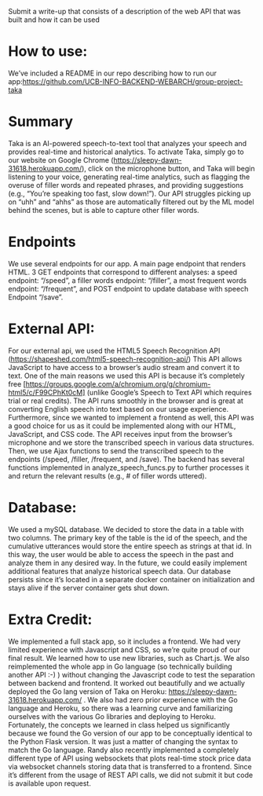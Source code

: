 Submit a write-up that consists of a description of the web API that was built and how it can be used
# How to use:
We’ve included a README in our repo describing how to run our app:https://github.com/UCB-INFO-BACKEND-WEBARCH/group-project-taka
# Summary
Taka is an AI-powered speech-to-text tool that analyzes your speech and provides real-time and historical analytics. To activate Taka, simply go to our website on Google Chrome (https://sleepy-dawn-31618.herokuapp.com/), click on the microphone button, and Taka will begin listening to your voice, generating real-time analytics, such as flagging the overuse of filler words and repeated phrases, and providing suggestions (e.g., “You’re speaking too fast, slow down!”). Our API struggles picking up on “uhh” and “ahhs” as those are automatically filtered out by the ML model behind the scenes, but is able to capture other filler words.
# Endpoints
We use several endpoints for our app. A main page endpoint that renders HTML. 3 GET endpoints that correspond to different analyses: a speed endpoint: “/speed”, a filler words endpoint: “/filler”, a most frequent words endpoint: “/frequent”, and POST endpoint to update database with speech Endpoint “/save”.  
# External API:
For our external api, we used the HTML5 Speech Recognition API (https://shapeshed.com/html5-speech-recognition-api/)
This API allows JavaScript to have access to a browser’s audio stream and convert it to text. One of the main reasons we used this API is because it’s completely free [https://groups.google.com/a/chromium.org/g/chromium-html5/c/F99CPhKt0cM] (unlike Google’s Speech to Text API which requires trial or real credits). The API runs smoothly in the browser and is great at converting English speech into text based on our usage experience. 
Furthermore, since we wanted to implement a frontend as well, this API was a good choice for us as it could be implemented along with our HTML, JavaScript, and CSS code. 
The API receives input from the browser’s microphone and we store the transcribed speech in various data structures. Then, we use Ajax functions to send the transcribed speech to the endpoints (/speed, /filler, /frequent, and /save). The backend has several functions implemented in analyze_speech_funcs.py to further processes it and return the relevant results (e.g., # of filler words uttered).
# Database:
We used a mySQL database. We decided to store the data in a table with two columns. The primary key of the table is the id of the speech, and the cumulative utterances would store the entire speech as strings at that id. In this way, the user would be able to access the speech in the past and analyze them in any desired way. In the future, we could easily implement additional features that analyze historical speech data. Our database persists since it’s located in a separate docker container on initialization and stays alive if the server container gets shut down.

# Extra Credit:
We implemented a full stack app, so it includes a frontend. We had very limited experience with Javascript and CSS, so we’re quite proud of our final result. We learned how to use new libraries, such as Chart.js.
We also reimplemented the whole app in Go language (so technically building another API :-) ) without changing the Javascript code to test the separation between backend and frontend. It worked out beautifully and we actually deployed the Go lang version of Taka on Heroku: https://sleepy-dawn-31618.herokuapp.com/ . We also had zero prior experience with the Go language and Heroku, so there was a learning curve and familiarizing ourselves with the various Go libraries and deploying to Heroku. Fortunately, the concepts we learned in class helped us significantly because we found the Go version of our app to be conceptually identical to the Python Flask version. It was just a matter of changing the syntax to match the Go language. 
Randy also recently implemented a completely different type of API using websockets that plots real-time stock price data via websocket channels storing data that is transferred to a frontend. Since it’s different from the usage of REST API calls, we did not submit it but code is available upon request.
